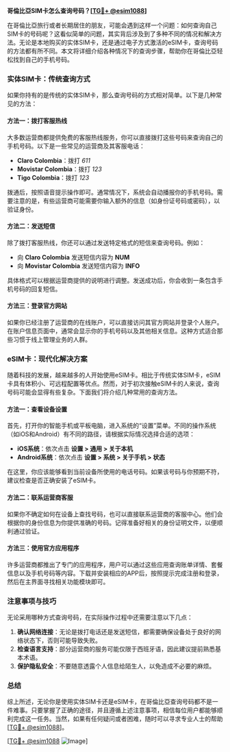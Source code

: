 **哥倫比亞SIM卡怎么查询号码？[[TG💪+ @esim1088](https://t.me/s/esim1088)]**

在哥倫比亞旅行或者长期居住的朋友，可能会遇到这样一个问题：如何查询自己SIM卡的号码呢？这看似简单的问题，其实背后涉及到了多种不同的情况和解决方法。无论是本地购买的实体SIM卡，还是通过电子方式激活的eSIM卡，查询号码的方法都有所不同。本文将详细介绍各种情况下的查询步骤，帮助你在哥倫比亞轻松找到自己的手机号码。

### 实体SIM卡：传统查询方式

如果你持有的是传统的实体SIM卡，那么查询号码的方式相对简单。以下是几种常见的方法：

#### 方法一：拨打客服热线
大多数运营商都提供免费的客服热线服务，你可以直接拨打这些号码来查询自己的手机号码。以下是一些常见的运营商及其客服电话：

- **Claro Colombia**：拨打 *611*
- **Movistar Colombia**：拨打 *123*
- **Tigo Colombia**：拨打 *123*

拨通后，按照语音提示操作即可。通常情况下，系统会自动播报你的手机号码。需要注意的是，有些运营商可能需要你输入额外的信息（如身份证号码或密码），以验证身份。

#### 方法二：发送短信
除了拨打客服热线，你还可以通过发送特定格式的短信来查询号码。例如：
- 向 **Claro Colombia** 发送短信内容为 **NUM**
- 向 **Movistar Colombia** 发送短信内容为 **INFO**

具体格式可以根据运营商提供的说明进行调整。发送成功后，你会收到一条包含手机号码的回复短信。

#### 方法三：登录官方网站
如果你已经注册了运营商的在线账户，可以直接访问其官方网站并登录个人账户。在账户信息页面中，通常会显示你的手机号码以及其他相关信息。这种方式适合那些习惯于线上管理业务的人群。

### eSIM卡：现代化解决方案

随着科技的发展，越来越多的人开始使用eSIM卡。相比于传统实体SIM卡，eSIM卡具有体积小、可远程配置等优点。然而，对于初次接触eSIM卡的人来说，查询号码可能会显得有些复杂。下面我们将介绍几种常用的查询方法。

#### 方法一：查看设备设置
首先，打开你的智能手机或平板电脑，进入系统的“设置”菜单。不同的操作系统（如iOS和Android）有不同的路径，请根据实际情况选择合适的选项：

- **iOS系统**：依次点击 **设置 > 通用 > 关于本机**
- **Android系统**：依次点击 **设置 > 系统 > 关于手机 > 状态**

在这里，你应该能够看到当前设备所使用的电话号码。如果该号码与你预期不符，建议检查是否正确安装了eSIM卡。

#### 方法二：联系运营商客服
如果你不确定如何在设备上查找号码，也可以直接联系运营商的客服中心。他们会根据你的身份信息为你提供准确的号码。记得准备好相关的身份证明文件，以便顺利通过验证。

#### 方法三：使用官方应用程序
许多运营商都推出了专门的应用程序，用户可以通过这些应用查询账单详情、套餐信息以及手机号码等内容。下载并安装相应的APP后，按照提示完成注册和登录，然后在主界面寻找相关功能模块即可。

### 注意事项与技巧

无论采用哪种方式查询号码，在实际操作过程中还需要注意以下几点：

1. **确认网络连接**：无论是拨打电话还是发送短信，都需要确保设备处于良好的网络状态下，否则可能导致失败。
2. **检查语言支持**：部分运营商的服务可能仅限于西班牙语，因此建议提前熟悉基本术语。
3. **保护隐私安全**：不要随意透露个人信息给陌生人，以免造成不必要的麻烦。

### 总结

综上所述，无论你是使用实体SIM卡还是eSIM卡，在哥倫比亞查询号码都不是一件难事。只要掌握了正确的途径，并且遵循上述注意事项，相信每位用户都能够顺利完成这一任务。当然，如果有任何疑问或者困难，随时可以寻求专业人士的帮助[[TG💪+ @esim1088](https://t.me/s/esim1088)]。

[[TG💪+ @esim1088](https://t.me/s/esim1088) ![Image](https://i.postimg.cc/4NQfJmqS/Snipaste-2025-05-13-00-14-12.png)]